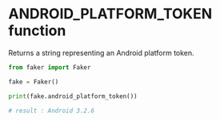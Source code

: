 # **ANDROID_PLATFORM_TOKEN** function

Returns a string representing an Android platform token.

```py
from faker import Faker

fake = Faker()

print(fake.android_platform_token())

# result : Android 3.2.6
```

